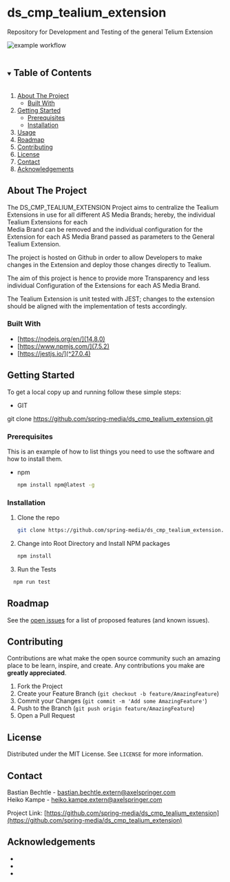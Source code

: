 # ds_cmp_tealium_extension
Repository for Development and Testing of the general Telium Extension

![example workflow](https://github.com/spring-media/ds_cmp_tealium_extension/actions/workflows/node.js.yml/badge.svg)

<!-- TABLE OF CONTENTS -->
<details open="open">
  <summary><h2 style="display: inline-block">Table of Contents</h2></summary>
  <ol>
    <li>
      <a href="#about-the-project">About The Project</a>
      <ul>
        <li><a href="#built-with">Built With</a></li>
      </ul>
    </li>
    <li>
      <a href="#getting-started">Getting Started</a>
      <ul>
        <li><a href="#prerequisites">Prerequisites</a></li>
        <li><a href="#installation">Installation</a></li>
      </ul>
    </li>
    <li><a href="#usage">Usage</a></li>
    <li><a href="#roadmap">Roadmap</a></li>
    <li><a href="#contributing">Contributing</a></li>
    <li><a href="#license">License</a></li>
    <li><a href="#contact">Contact</a></li>
    <li><a href="#acknowledgements">Acknowledgements</a></li>
  </ol>
</details>



<!-- ABOUT THE PROJECT -->
## About The Project

The DS_CMP_TEALIUM_EXTENSION Project aims to centralize the Tealium Extensions in use for all different AS Media Brands; 
hereby, the individual Tealium Extensions for each </br>
Media Brand can be removed and the individual configuration for the
Extension for each AS Media Brand passed as parameters to the General Tealium Extension. 

The project is hosted on Github in order to allow Developers to make changes in the Extension and deploy those changes
directly to Tealium. 

The aim of this project is hence to provide more Transparency and less individual Configuration of the Extensions for
each AS Media Brand. 

The Tealium Extension is unit tested with JEST; changes to the extension should be aligned with the implementation of 
tests accordingly. 

### Built With

* [https://nodejs.org/en/](14.8.0)
* [https://www.npmjs.com/](7.5.2)
* [https://jestjs.io/](^27.0.4)



<!-- GETTING STARTED -->
## Getting Started

To get a local copy up and running follow these simple steps:

* GIT 

git clone https://github.com/spring-media/ds_cmp_tealium_extension.git

### Prerequisites

This is an example of how to list things you need to use the software and how to install them.
* npm
  ```sh
  npm install npm@latest -g
  ```

### Installation

1. Clone the repo
   ```sh
   git clone https://github.com/spring-media/ds_cmp_tealium_extension.git
   ```
2. Change into Root Directory and Install NPM packages
   ```sh
   npm install
   ```
3. Run the Tests

 ```sh
   npm run test
   ```


<!-- ROADMAP -->
## Roadmap

See the [open issues](https://github.com/spring-media/ds_cmp_tealium_extension/issues) for a list of proposed features (and known issues).



<!-- CONTRIBUTING -->
## Contributing

Contributions are what make the open source community such an amazing place to be learn, inspire, and create. Any contributions you make are **greatly appreciated**.

1. Fork the Project
2. Create your Feature Branch (`git checkout -b feature/AmazingFeature`)
3. Commit your Changes (`git commit -m 'Add some AmazingFeature'`)
4. Push to the Branch (`git push origin feature/AmazingFeature`)
5. Open a Pull Request



<!-- LICENSE -->
## License

Distributed under the MIT License. See `LICENSE` for more information.



<!-- CONTACT -->
## Contact

Bastian Bechtle - bastian.bechtle.extern@axelspringer.com   
Heiko   Kampe   - heiko.kampe.extern@axelspringer.com  

Project Link: [https://github.com/spring-media/ds_cmp_tealium_extension](https://github.com/spring-media/ds_cmp_tealium_extension)



<!-- ACKNOWLEDGEMENTS -->
## Acknowledgements

* []()
* []()
* []()


